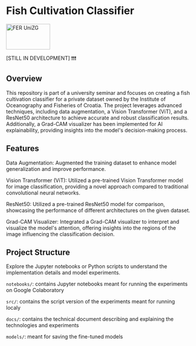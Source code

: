 # Fish Cultivation Classifier
<img alt="FER UniZG" src="https://github.com/rejsafranko/Fish-Image-Classification/blob/main/icon.jpg" height="70" width="120">

[STILL IN DEVELOPMENT] ❗❗❗

## Overview
This repository is part of a university seminar and focuses on creating a fish cultivation classifier for a private dataset owned by the Institute of Oceanography and Fisheries of Croatia. The project leverages advanced techniques, including data augmentation, a Vision Transformer (ViT), and a ResNet50 architecture to achieve accurate and robust classification results. Additionally, a Grad-CAM visualizer has been implemented for AI explainability, providing insights into the model's decision-making process.

## Features
Data Augmentation: Augmented the training dataset to enhance model generalization and improve performance.

Vision Transformer (ViT): Utilized a pre-trained Vision Transformer model for image classification, providing a novel approach compared to traditional convolutional neural networks.

ResNet50: Utilized a pre-trained ResNet50 model for comparison, showcasing the performance of different architectures on the given dataset.

Grad-CAM Visualizer: Integrated a Grad-CAM visualizer to interpret and visualize the model's attention, offering insights into the regions of the image influencing the classification decision.

## Project Structure

Explore the Jupyter notebooks or Python scripts to understand the implementation details and model experiments.

```notebooks/```: contains Jupyter notebooks meant for running the experiments on Google Colaboratory

```src/```: contains the script version of the experiments meant for running localy

```docs/```: contains the technical document describing and explaining the technologies and experiments

```models/```: meant for saving the fine-tuned models
